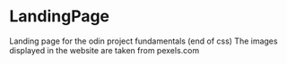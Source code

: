 # LandingPage
Landing page for the odin project fundamentals (end of css)
The images displayed in the website are taken from pexels.com
